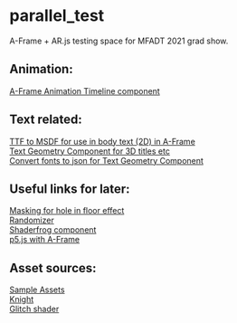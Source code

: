 # parallel_test
A-Frame + AR.js testing space for MFADT 2021 grad show.  

## Animation: ##
[A-Frame Animation Timeline component](https://github.com/supermedium/superframe/tree/master/components/animation-timeline/)

## Text related: ##
[TTF to MSDF for use in body text (2D) in A-Frame](https://msdf-bmfont.donmccurdy.com/) \
[Text Geometry Component for 3D titles etc](https://github.com/supermedium/superframe/tree/master/components/text-geometry/) \
[Convert fonts to json for Text Geometry Component](http://gero3.github.io/facetype.js/)

## Useful links for later: ##
[Masking for hole in floor effect](https://stackoverflow.com/questions/56192021/how-to-declare-a-mask-material-using-a-frame-js) \
[Randomizer](https://github.com/supermedium/superframe/tree/master/components/randomizer/) \
[Shaderfrog component](https://github.com/msj121/aframeFrogShaders) \
[p5.js with A-Frame](https://editor.p5js.org/micuat/sketches/0waMKDEi)

## Asset sources: ##
[Sample Assets](https://github.com/aframevr/sample-assets/tree/master/assets) \
[Knight](https://sketchfab.com/3d-models/warcraft-3-alliance-footmanfanmade-201452e568064aedadccfafb668ef6a5) \
[Glitch shader](https://shaderfrog.com/app/view/1932)

